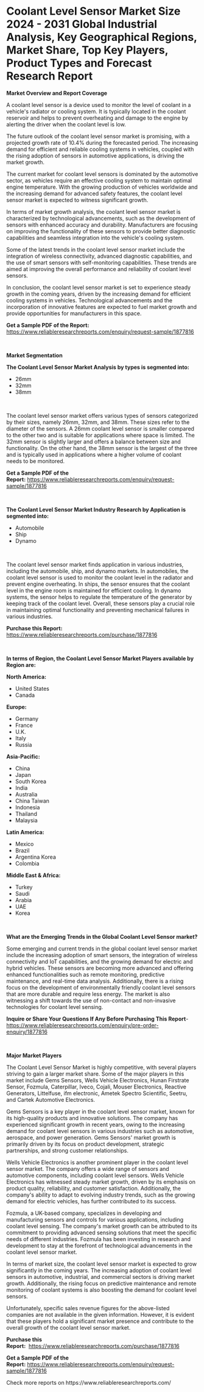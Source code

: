 <p><h1>Coolant Level Sensor Market Size 2024 - 2031 Global Industrial Analysis, Key Geographical Regions, Market Share, Top Key Players, Product Types and Forecast Research Report</h1></p><p><strong>Market Overview and Report Coverage</strong></p>
<p><p>A coolant level sensor is a device used to monitor the level of coolant in a vehicle's radiator or cooling system. It is typically located in the coolant reservoir and helps to prevent overheating and damage to the engine by alerting the driver when the coolant level is low.</p><p>The future outlook of the coolant level sensor market is promising, with a projected growth rate of 10.4% during the forecasted period. The increasing demand for efficient and reliable cooling systems in vehicles, coupled with the rising adoption of sensors in automotive applications, is driving the market growth.</p><p>The current market for coolant level sensors is dominated by the automotive sector, as vehicles require an effective cooling system to maintain optimal engine temperature. With the growing production of vehicles worldwide and the increasing demand for advanced safety features, the coolant level sensor market is expected to witness significant growth.</p><p>In terms of market growth analysis, the coolant level sensor market is characterized by technological advancements, such as the development of sensors with enhanced accuracy and durability. Manufacturers are focusing on improving the functionality of these sensors to provide better diagnostic capabilities and seamless integration into the vehicle's cooling system.</p><p>Some of the latest trends in the coolant level sensor market include the integration of wireless connectivity, advanced diagnostic capabilities, and the use of smart sensors with self-monitoring capabilities. These trends are aimed at improving the overall performance and reliability of coolant level sensors.</p><p>In conclusion, the coolant level sensor market is set to experience steady growth in the coming years, driven by the increasing demand for efficient cooling systems in vehicles. Technological advancements and the incorporation of innovative features are expected to fuel market growth and provide opportunities for manufacturers in this space.</p></p>
<p><strong>Get a Sample PDF of the Report:</strong> <a href="https://www.reliableresearchreports.com/enquiry/request-sample/1877816">https://www.reliableresearchreports.com/enquiry/request-sample/1877816</a></p>
<p>&nbsp;</p>
<p><strong>Market Segmentation</strong></p>
<p><strong>The Coolant Level Sensor Market Analysis by types is segmented into:</strong></p>
<p><ul><li>26mm</li><li>32mm</li><li>38mm</li></ul></p>
<p>&nbsp;</p>
<p><p>The coolant level sensor market offers various types of sensors categorized by their sizes, namely 26mm, 32mm, and 38mm. These sizes refer to the diameter of the sensors. A 26mm coolant level sensor is smaller compared to the other two and is suitable for applications where space is limited. The 32mm sensor is slightly larger and offers a balance between size and functionality. On the other hand, the 38mm sensor is the largest of the three and is typically used in applications where a higher volume of coolant needs to be monitored.</p></p>
<p><strong>Get a Sample PDF of the Report:</strong>&nbsp;<a href="https://www.reliableresearchreports.com/enquiry/request-sample/1877816">https://www.reliableresearchreports.com/enquiry/request-sample/1877816</a></p>
<p>&nbsp;</p>
<p><strong>The Coolant Level Sensor Market Industry Research by Application is segmented into:</strong></p>
<p><ul><li>Automobile</li><li>Ship</li><li>Dynamo</li></ul></p>
<p>&nbsp;</p>
<p><p>The coolant level sensor market finds application in various industries, including the automobile, ship, and dynamo markets. In automobiles, the coolant level sensor is used to monitor the coolant level in the radiator and prevent engine overheating. In ships, the sensor ensures that the coolant level in the engine room is maintained for efficient cooling. In dynamo systems, the sensor helps to regulate the temperature of the generator by keeping track of the coolant level. Overall, these sensors play a crucial role in maintaining optimal functionality and preventing mechanical failures in various industries.</p></p>
<p><strong>Purchase this Report:</strong>&nbsp; <a href="https://www.reliableresearchreports.com/purchase/1877816">https://www.reliableresearchreports.com/purchase/1877816</a></p>
<p>&nbsp;</p>
<p><strong>In terms of Region, the Coolant Level Sensor Market Players available by Region are:</strong></p>
<p>
    <p> <strong> North America: </strong>
        <ul>
            <li>United States</li>
            <li>Canada</li>
        </ul>
        </p> 
    <p> <strong> Europe: </strong>
        <ul>
            <li>Germany</li>
            <li>France</li>
            <li>U.K.</li>
            <li>Italy</li>
            <li>Russia</li>
        </ul>
        </p> 
    <p> <strong> Asia-Pacific: </strong>
        <ul>
            <li>China</li>
            <li>Japan</li>
            <li>South Korea</li>
            <li>India</li>
            <li>Australia</li>
            <li>China Taiwan</li>
            <li>Indonesia</li>
            <li>Thailand</li>
            <li>Malaysia</li>
        </ul>
        </p> 
    <p> <strong> Latin America: </strong>
        <ul>
            <li>Mexico</li>
            <li>Brazil</li>
            <li>Argentina Korea</li>
            <li>Colombia</li>
        </ul>
        </p> 
    <p> <strong> Middle East & Africa: </strong>
        <ul>
            <li>Turkey</li>
            <li>Saudi</li>
            <li>Arabia</li>
            <li>UAE</li>
            <li>Korea</li>
        </ul>
    </p>
    </p>
<p>&nbsp;</p>
<p><strong>What are the Emerging Trends in the Global Coolant Level Sensor market?</strong></p>
<p><p>Some emerging and current trends in the global coolant level sensor market include the increasing adoption of smart sensors, the integration of wireless connectivity and IoT capabilities, and the growing demand for electric and hybrid vehicles. These sensors are becoming more advanced and offering enhanced functionalities such as remote monitoring, predictive maintenance, and real-time data analysis. Additionally, there is a rising focus on the development of environmentally friendly coolant level sensors that are more durable and require less energy. The market is also witnessing a shift towards the use of non-contact and non-invasive technologies for coolant level sensing.</p></p>
<p><strong>Inquire or Share Your Questions If Any Before Purchasing This Report</strong>- <a href="https://www.reliableresearchreports.com/enquiry/pre-order-enquiry/1877816">https://www.reliableresearchreports.com/enquiry/pre-order-enquiry/1877816</a></p>
<p>&nbsp;</p>
<p><strong>Major Market Players</strong></p>
<p><p>The Coolant Level Sensor Market is highly competitive, with several players striving to gain a larger market share. Some of the major players in this market include Gems Sensors, Wells Vehicle Electronics, Hunan Firstrate Sensor, Fozmula, Caterpillar, Iveco, Cojali, Mouser Electronics, Reactive Generators, Littelfuse, ifm electronic, Ametek Spectro Scientific, Seetru, and Cartek Automotive Electronics.</p><p>Gems Sensors is a key player in the coolant level sensor market, known for its high-quality products and innovative solutions. The company has experienced significant growth in recent years, owing to the increasing demand for coolant level sensors in various industries such as automotive, aerospace, and power generation. Gems Sensors' market growth is primarily driven by its focus on product development, strategic partnerships, and strong customer relationships.</p><p>Wells Vehicle Electronics is another prominent player in the coolant level sensor market. The company offers a wide range of sensors and automotive components, including coolant level sensors. Wells Vehicle Electronics has witnessed steady market growth, driven by its emphasis on product quality, reliability, and customer satisfaction. Additionally, the company's ability to adapt to evolving industry trends, such as the growing demand for electric vehicles, has further contributed to its success.</p><p>Fozmula, a UK-based company, specializes in developing and manufacturing sensors and controls for various applications, including coolant level sensing. The company's market growth can be attributed to its commitment to providing advanced sensing solutions that meet the specific needs of different industries. Fozmula has been investing in research and development to stay at the forefront of technological advancements in the coolant level sensor market.</p><p>In terms of market size, the coolant level sensor market is expected to grow significantly in the coming years. The increasing adoption of coolant level sensors in automotive, industrial, and commercial sectors is driving market growth. Additionally, the rising focus on predictive maintenance and remote monitoring of coolant systems is also boosting the demand for coolant level sensors.</p><p>Unfortunately, specific sales revenue figures for the above-listed companies are not available in the given information. However, it is evident that these players hold a significant market presence and contribute to the overall growth of the coolant level sensor market.</p></p>
<p><strong>Purchase this Report:</strong>&nbsp;&nbsp;<a href="https://www.reliableresearchreports.com/purchase/1877816">https://www.reliableresearchreports.com/purchase/1877816</a></p>
<p></p>
<p><strong>Get a Sample PDF of the Report:</strong>&nbsp;<a href="https://www.reliableresearchreports.com/enquiry/request-sample/1877816">https://www.reliableresearchreports.com/enquiry/request-sample/1877816</a></p>
<p>Check more reports on https://www.reliableresearchreports.com/</p>